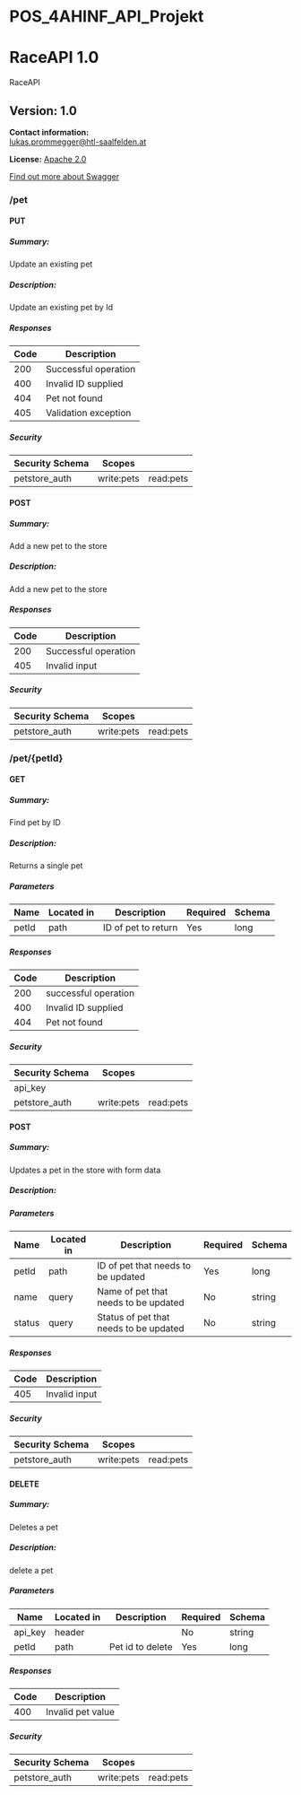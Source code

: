 # POS_4AHINF_API_Projekt
# RaceAPI 1.0
RaceAPI

## Version: 1.0

**Contact information:**  
lukas.prommegger@htl-saalfelden.at  

**License:** [Apache 2.0](http://www.apache.org/licenses/LICENSE-2.0.html)

[Find out more about Swagger](http://swagger.io)
### /pet

#### PUT
##### Summary:

Update an existing pet

##### Description:

Update an existing pet by Id

##### Responses

| Code | Description |
| ---- | ----------- |
| 200 | Successful operation |
| 400 | Invalid ID supplied |
| 404 | Pet not found |
| 405 | Validation exception |

##### Security

| Security Schema | Scopes | |
| --- | --- | --- |
| petstore_auth | write:pets | read:pets |

#### POST
##### Summary:

Add a new pet to the store

##### Description:

Add a new pet to the store

##### Responses

| Code | Description |
| ---- | ----------- |
| 200 | Successful operation |
| 405 | Invalid input |

##### Security

| Security Schema | Scopes | |
| --- | --- | --- |
| petstore_auth | write:pets | read:pets |

### /pet/{petId}

#### GET
##### Summary:

Find pet by ID

##### Description:

Returns a single pet

##### Parameters

| Name | Located in | Description | Required | Schema |
| ---- | ---------- | ----------- | -------- | ---- |
| petId | path | ID of pet to return | Yes | long |

##### Responses

| Code | Description |
| ---- | ----------- |
| 200 | successful operation |
| 400 | Invalid ID supplied |
| 404 | Pet not found |

##### Security

| Security Schema | Scopes | |
| --- | --- | --- |
| api_key | | |
| petstore_auth | write:pets | read:pets |

#### POST
##### Summary:

Updates a pet in the store with form data

##### Description:



##### Parameters

| Name | Located in | Description | Required | Schema |
| ---- | ---------- | ----------- | -------- | ---- |
| petId | path | ID of pet that needs to be updated | Yes | long |
| name | query | Name of pet that needs to be updated | No | string |
| status | query | Status of pet that needs to be updated | No | string |

##### Responses

| Code | Description |
| ---- | ----------- |
| 405 | Invalid input |

##### Security

| Security Schema | Scopes | |
| --- | --- | --- |
| petstore_auth | write:pets | read:pets |

#### DELETE
##### Summary:

Deletes a pet

##### Description:

delete a pet

##### Parameters

| Name | Located in | Description | Required | Schema |
| ---- | ---------- | ----------- | -------- | ---- |
| api_key | header |  | No | string |
| petId | path | Pet id to delete | Yes | long |

##### Responses

| Code | Description |
| ---- | ----------- |
| 400 | Invalid pet value |

##### Security

| Security Schema | Scopes | |
| --- | --- | --- |
| petstore_auth | write:pets | read:pets |
